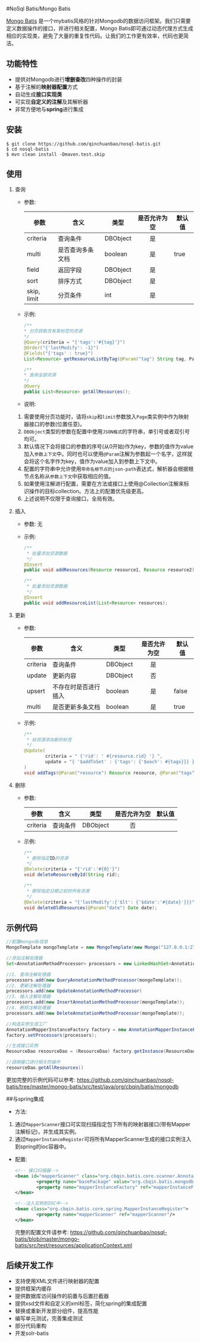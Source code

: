 #NoSql Batis/Mongo Batis

[Mongo Batis](https://github.com/qinchuanbao/nosql-batis/tree/master/mongo-batis) 是一个mybatis风格的针对Mongodb的数据访问框架。我们只需要定义数据操作的接口，并进行相关配置，Mongo Batis即可通过动态代理方式生成相应的实现类，避免了大量的重复性代码。让我们的工作更有效率，代码也更简洁。


## 功能特性

* 提供对Mongodb进行**增删查改**四种操作的封装
* 基于注解的**映射器配置**方式
* 自动生成**接口实现类**
* 可实现**自定义的注解**及其解析器
* 非常方便地与**spring**进行集成

## 安装
```
$ git clone https://github.com/qinchuanbao/nosql-batis.git
$ cd nosql-batis
$ mvn clean install -Dmaven.test.skip
```

## 使用
1. 查询

	* 参数:

		参数        |             含义            |     类型   | 是否允许为空 | 默认值
		--------- | ------------------------- |-------------| :----------------: | ---------
		  criteria   |        查询条件         |  DBObject |          是         |
		   multi     | 是否查询多条文档  |  boolean  |          是         |  true
		    field     |         返回字段        |  DBObject |          是         |
		   sort       |         排序方式        | DBObject  |           是        |
		skip, limit |       分页条件          |      int      |           是        |


	* 示例:
		```java
		/**
		* 分页获取含有某标签的资源
		*/
		@Query(criteria = "{'tags':'#{tag}'}")
		@Order("{'lastModify': -1}")
		@Fields("{'tags' : true}")
		List<Resource> getResourceListByTag(@Param("tag") String tag, Page page);

		/**
		* 查询全部资源
		*/
		@Query
		public List<Resource> getAllResources();
		```
	* 说明:

	1. 需要使用分页功能时，请将`skip`和`limit`参数放入`Page`类实例中作为映射器接口的参数(位置任意)。
	2. `DBObject`类型的参数在配置中使用`JSON格式`的字符串，单引号或者双引号均可。
	3. 默认情况下会将接口的参数的序号(从0开始)作为key，参数的值作为value加入`参数上下文`中。同时也可以使用`@Param`注解为参数起一个名字，这样就会将这个名字作为key，值作为value加入到参数上下文中。
	4. 配置的字符串中允许使用`带命名根节点的json-path`表达式，解析器会根据根节点名称从`参数上下文`中获取相应的值。
	5. 如果使用注解进行配置，需要在方法或接口上使用@Collection注解来标识操作的目标collection。方法上的配置优先级更高。
	6. 上述说明不仅限于查询接口，全局有效。

2. 插入

	* 参数:  无

	* 示例:
		```java
		/**
		 * 批量添加资源数据
		 */
		@Insert
		public void addResources(Resource resource1, Resource resource2);

		/**
		 * 批量添加资源数据
		 */
		@Insert
		public void addResourceList(List<Resource> resources);
		```
3. 更新

	* 参数:

		参数     |               含义                 |     类型   |  是否允许为空 | 默认值
		---------- |------------------------------- | ----------- | :------------------: | --------
		 criteria |               查询条件         | DBObject |            是         |
		 update |               更新内容         | DBObject |            否         |
		 upsert  | 不存在时是否进行插入 |  boolean  |            是         |  false
		  multi   |    是否更新多条文档     |  boolean  |            是         |  true

	* 示例:
		```java
		/**
		 * 给资源添加新的标签
		 */
		@Update(
		        criteria = " {'rid': ' #{resource.rid} '} ",
		        update = "{ '$addToSet' : {'tags': {'$each': #{tags}}} }"
		)
		void addTags(@Param("resource") Resource resource, @Param("tags") List<String> tags);
		```
4. 删除

    * 参数:

		参数     |     含义    |    类型    | 是否允许为空 | 默认值
		--------- | ------------ | ----------- | :-----------------: |-----
		criteria | 查询条件 | DBObject |           否         |

    * 示例:

		```java
		/**
		 * 删除指定ID的资源
		 */
		@Delete(criteria = "{'rid':'#{0}'}")
		void deleteResourceById(String rid);

		/**
		 * 删除指定日期之前的所有资源
		 */
		@Delete(criteria = "{'lastModify':{'$lt': {'$date':'#{date}'}}}")
		void deleteOldResources(@Param("date") Date date);
		```

## 示例代码

```java
//配置mongodb信息
MongoTemplate mongoTemplate = new MongoTemplate(new Mongo("127.0.0.1:27017"), "mongo_batis_test");

//添加注解处理器
Set<AnnotationMethodProcessor> processors = new LinkedHashSet<AnnotationMethodProcessor>(4);

//1. 查询注解处理器
processors.add(new QueryAnnotationMethodProcessor(mongoTemplate));
//2. 更新注解处理器
processors.add(new UpdateAnnotationMethodProcessor(
//3. 插入注解处理器
processors.add(new InsertAnnotationMethodProcessor(mongoTemplate));
//4. 删除注解处理器
processors.add(new DeleteAnnotationMethodProcessor(mongoTemplate));

//构造实例生成工厂
AnnotationMapperInstanceFactory factory = new AnnotationMapperInstanceFactory();
factory.setProcessors(processors);

//生成接口实例
ResourceDao resourceDao = (ResourceDao) factory.getInstance(ResourceDao.class);

//调用接口进行相关的操作
resourceDao.getAllResources()
```

更加完整的示例代码可以参考: https://github.com/qinchuanbao/nosql-batis/tree/master/mongo-batis/src/test/java/org/cbqin/batis/mongodb

##与spring集成

- 方法:

1. 通过`MapperScanner`接口可实现扫描指定包下所有的映射器接口(带有Mapper注解标记)，并生成其实例。
2.  通过`MapperInstanceRegister`可将所有MapperScanner生成的接口实例注入到spring的ioc容器中。

- 配置:

  ```xml
  <!-- 接口扫描器-->
  <bean id="mapperScanner" class="org.cbqin.batis.core.scanner.AnnotationMapperScanner">
          <property name="basePackage" value="org.cbqin.batis.mongodb.iface"/>
          <property name="mapperInstanceFactory" ref="mapperInstanceFactory"/>
  </bean>

  <!--注入实例到IOC中-->
  <bean class="org.cbqin.batis.core.spring.MapperInstanceRegister">
          <property name="mapperScanner" ref="mapperScanner"/>
  </bean>
  ```

    完整的配置文件请参考: https://github.com/qinchuanbao/nosql-batis/blob/master/mongo-batis/src/test/resources/applicationContext.xml


## 后续开发工作
* 支持使用XML文件进行映射器的配置
* 提供框架内缓存
* 提供数据库访问操作的前置与后置拦截器
* 提供xsd文件和自定义的xml标签，简化spring的集成配置
* 替换或重新开发部分组件，提高性能
* 编写单元测试，完善集成测试
* 部分代码重构
* 开发solr-batis